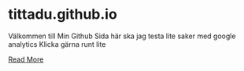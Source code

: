 # tittadu.github.io

Välkommen till Min Github Sida 
här ska jag testa lite saker med google analytics
Klicka gärna runt lite

[Read More](/read-more)
